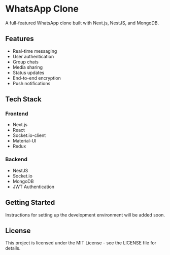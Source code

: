 # WhatsApp Clone

A full-featured WhatsApp clone built with Next.js, NestJS, and MongoDB.

## Features

- Real-time messaging
- User authentication
- Group chats
- Media sharing
- Status updates
- End-to-end encryption
- Push notifications

## Tech Stack

### Frontend
- Next.js
- React
- Socket.io-client
- Material-UI
- Redux

### Backend
- NestJS
- Socket.io
- MongoDB
- JWT Authentication

## Getting Started

Instructions for setting up the development environment will be added soon.

## License

This project is licensed under the MIT License - see the LICENSE file for details. 